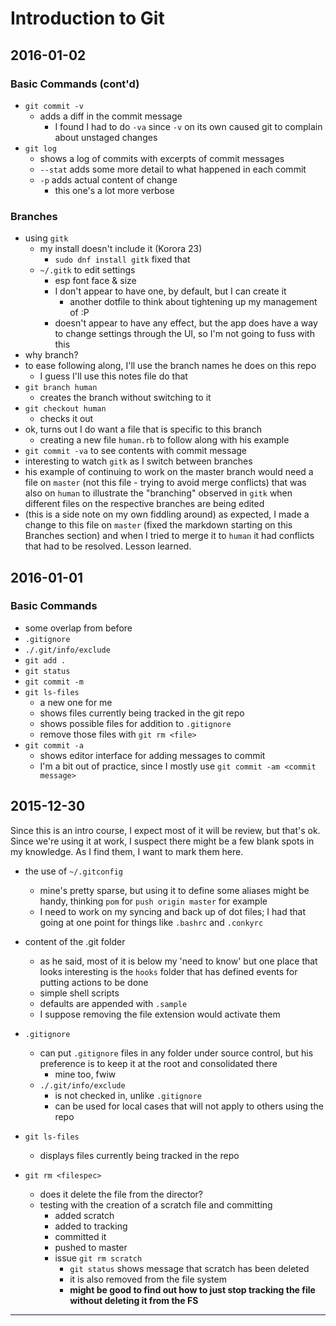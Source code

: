 # Introduction to Git
## 2016-01-02
### Basic Commands (cont'd)
- ```git commit -v```
  - adds a diff in the commit message
    - I found I had to do ```-va``` since ```-v``` on its own caused git to complain about unstaged changes
- ```git log```
  - shows a log of commits with excerpts of commit messages
  - ```--stat``` adds some more detail to what happened in each commit
  - ```-p``` adds actual content of change
    - this one's a lot more verbose

### Branches
- using ```gitk```
  - my install doesn't include it (Korora 23)
    - ```sudo dnf install gitk``` fixed that
  - ```~/.gitk``` to edit settings
    - esp font face & size
    - I don't appear to have one, by default, but I can create it
      - another dotfile to think about tightening up my management of :P
    - doesn't appear to have any effect, but the app does have a way to change settings through the UI, so I'm not going to fuss with this
- why branch?
- to ease following along, I'll use the branch names he does on this repo
  - I guess I'll use this notes file do that
- ```git branch human```
  - creates the branch without switching to it
- ```git checkout human```
  - checks it out
- ok, turns out I do want a file that is specific to this branch
  - creating a new file ```human.rb``` to follow along with his example
- ```git commit -va``` to see contents with commit message
- interesting to watch ```gitk``` as I switch between branches
- his example of continuing to work on the master branch would need a file on ```master``` (not this file - trying to avoid merge conflicts) that was also on ```human``` to illustrate the "branching" observed in ```gitk``` when different files on the respective branches are being edited
- (this is a side note on my own fiddling around) as expected, I made a change to this file on ```master``` (fixed the markdown starting on this Branches section) and when I tried to merge it to ```human``` it had conflicts that had to be resolved. Lesson learned. 

## 2016-01-01
### Basic Commands
- some overlap from before
- ```.gitignore```
- ```./.git/info/exclude```
- ```git add .```
- ```git status```
- ```git commit -m```
- ```git ls-files```
  - a new one for me
  - shows files currently being tracked in the git repo
  - shows possible files for addition to ```.gitignore```
  - remove those files with ```git rm <file>```
- ```git commit -a```
  - shows editor interface for adding messages to commit
  - I'm a bit out of practice, since I mostly use ```git commit -am <commit message>```

## 2015-12-30
Since this is an intro course, I expect most of it will be review, but that's ok. Since we're using it at work, I suspect there might be a few blank spots in my knowledge. As I find them, I want to mark them here. 

- the use of ```~/.gitconfig```
  - mine's pretty sparse, but using it to define some aliases might be handy, thinking ```pom``` for ```push origin master``` for example
  - I need to work on my syncing and back up of dot files; I had that going at one point for things like ```.bashrc``` and ```.conkyrc```

- content of the .git folder
  - as he said, most of it is below my 'need to know' but one place that looks interesting is the ```hooks``` folder that has defined events for putting actions to be done
  - simple shell scripts
  - defaults are appended with ```.sample``` 
  - I suppose removing the file extension would activate them

- ```.gitignore```
  - can put ```.gitignore``` files in any folder under source control, but his preference is to keep it at the root and consolidated there
    - mine too, fwiw
  - ```./.git/info/exclude```
    - is not checked in, unlike ```.gitignore```
    - can be used for local cases that will not apply to others using the repo

- ```git ls-files```
  - displays files currently being tracked in the repo

- ```git rm <filespec>```
  - does it delete the file from the director?
  - testing with the creation of a scratch file and committing
    - added scratch
    - added to tracking
    - committed it
    - pushed to master
    - issue ```git rm scratch```
      - ```git status``` shows message that scratch has been deleted
      - it is also removed from the file system
      - **might be good to find out how to just stop tracking the file without deleting it from the FS**


-----
